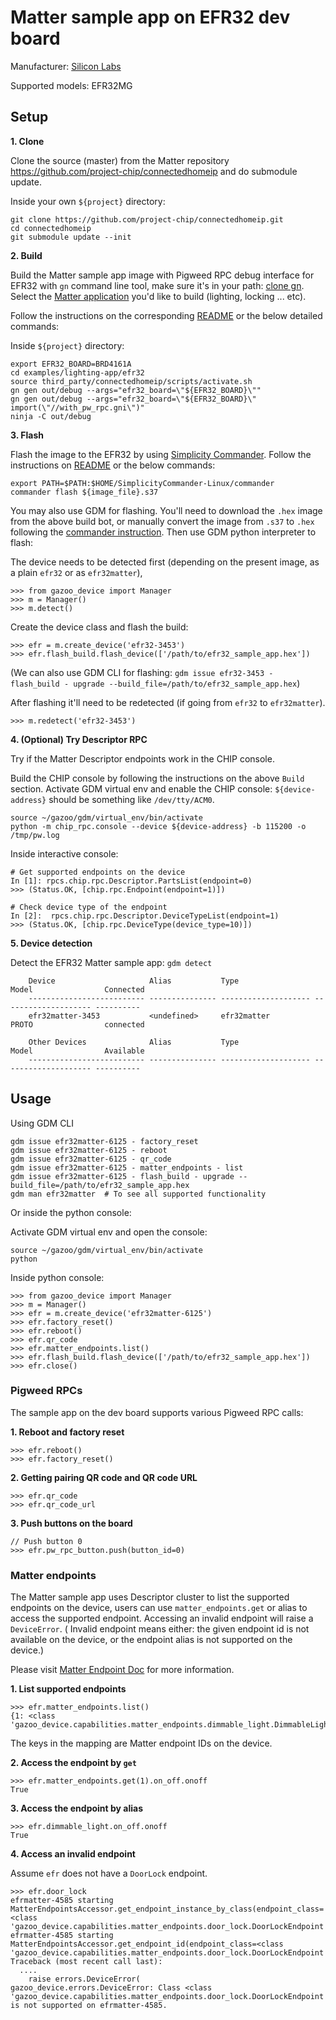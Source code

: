 # Matter sample app on EFR32 dev board

Manufacturer: [Silicon Labs](https://www.silabs.com/)

Supported models: EFR32MG

## Setup

**1. Clone**

Clone the source (master) from the Matter repository
https://github.com/project-chip/connectedhomeip and do submodule update.

Inside your own `${project}` directory:

```
git clone https://github.com/project-chip/connectedhomeip.git
cd connectedhomeip
git submodule update --init
```

**2. Build**

Build the Matter sample app image with Pigweed RPC debug interface for EFR32
with `gn` command line tool, make sure it's in your path:
[clone gn](https://gn.googlesource.com/gn/). Select the
[Matter application](https://github.com/project-chip/connectedhomeip/tree/master/examples)
you'd like to build (lighting, locking ... etc).

Follow the instructions on the corresponding
[README](https://github.com/project-chip/connectedhomeip/tree/master/examples/lighting-app/efr32#building)
or the below detailed commands:

Inside `${project}` directory:

```
export EFR32_BOARD=BRD4161A
cd examples/lighting-app/efr32
source third_party/connectedhomeip/scripts/activate.sh
gn gen out/debug --args="efr32_board=\"${EFR32_BOARD}\""
gn gen out/debug --args="efr32_board=\"${EFR32_BOARD}\" import(\"//with_pw_rpc.gni\")"
ninja -C out/debug
```

**3. Flash**

Flash the image to the EFR32 by using
[Simplicity Commander](https://community.silabs.com/s/article/simplicity-commander?language=en_US).
Follow the instructions on
[README](https://github.com/project-chip/connectedhomeip/tree/master/examples/lighting-app/efr32#flashing-the-application)
or the below commands:

```
export PATH=$PATH:$HOME/SimplicityCommander-Linux/commander
commander flash ${image_file}.s37
```

You may also use GDM for flashing. You'll need to download the `.hex` image from
the above build bot, or manually convert the image from `.s37` to `.hex`
following the
[commander instruction](https://www.silabs.com/documents/public/user-guides/ug162-simplicity-commander-reference-guide.pdf).
Then use GDM python interpreter to flash:

The device needs to be detected first (depending on the present image, as a
plain `efr32` or as `efr32matter`),

```
>>> from gazoo_device import Manager
>>> m = Manager()
>>> m.detect()
```

Create the device class and flash the build:

```
>>> efr = m.create_device('efr32-3453')
>>> efr.flash_build.flash_device(['/path/to/efr32_sample_app.hex'])
```

(We can also use GDM CLI for flashing: `gdm issue efr32-3453 - flash_build -
upgrade --build_file=/path/to/efr32_sample_app.hex`)

After flashing it'll need to be redetected (if going from `efr32` to
`efr32matter`).

```
>>> m.redetect('efr32-3453')
```

**4. (Optional) Try Descriptor RPC**

Try if the Matter Descriptor endpoints work in the CHIP console.

Build the CHIP console by following the instructions on the above `Build`
section. Activate GDM virtual env and enable the CHIP console:
`${device-address}` should be something like `/dev/tty/ACM0`.

```
source ~/gazoo/gdm/virtual_env/bin/activate
python -m chip_rpc.console --device ${device-address} -b 115200 -o /tmp/pw.log
```

Inside interactive console:

```
# Get supported endpoints on the device
In [1]: rpcs.chip.rpc.Descriptor.PartsList(endpoint=0)
>>> (Status.OK, [chip.rpc.Endpoint(endpoint=1)])

# Check device type of the endpoint
In [2]:  rpcs.chip.rpc.Descriptor.DeviceTypeList(endpoint=1)
>>> (Status.OK, [chip.rpc.DeviceType(device_type=10)])
```

**5. Device detection**

Detect the EFR32 Matter sample app: `gdm detect`

```
    Device                     Alias           Type                 Model                Connected
    -------------------------- --------------- -------------------- -------------------- ----------
    efr32matter-3453           <undefined>     efr32matter          PROTO                connected

    Other Devices              Alias           Type                 Model                Available
    -------------------------- --------------- -------------------- -------------------- ----------
```

## Usage

Using GDM CLI

```
gdm issue efr32matter-6125 - factory_reset
gdm issue efr32matter-6125 - reboot
gdm issue efr32matter-6125 - qr_code
gdm issue efr32matter-6125 - matter_endpoints - list
gdm issue efr32matter-6125 - flash_build - upgrade --build_file=/path/to/efr32_sample_app.hex
gdm man efr32matter  # To see all supported functionality
```

Or inside the python console:

Activate GDM virtual env and open the console:

```
source ~/gazoo/gdm/virtual_env/bin/activate
python
```

Inside python console:

```
>>> from gazoo_device import Manager
>>> m = Manager()
>>> efr = m.create_device('efr32matter-6125')
>>> efr.factory_reset()
>>> efr.reboot()
>>> efr.qr_code
>>> efr.matter_endpoints.list()
>>> efr.flash_build.flash_device(['/path/to/efr32_sample_app.hex'])
>>> efr.close()
```

### Pigweed RPCs

The sample app on the dev board supports various Pigweed RPC calls:

**1. Reboot and factory reset**

```
>>> efr.reboot()
>>> efr.factory_reset()
```

**2. Getting pairing QR code and QR code URL**

```
>>> efr.qr_code
>>> efr.qr_code_url
```

**3. Push buttons on the board**

```
// Push button 0
>>> efr.pw_rpc_button.push(button_id=0)
```

### Matter endpoints

The Matter sample app uses Descriptor cluster to list the supported endpoints on
the device, users can use `matter_endpoints.get` or alias to access the
supported endpoint. Accessing an invalid endpoint will raise a `DeviceError`. (
Invalid endpoint means either: the given endpoint id is not available on the
device, or the endpoint alias is not supported on the device.)

Please visit [Matter Endpoint Doc](../Matter_endpoints.md) for more information.

**1. List supported endpoints**

```
>>> efr.matter_endpoints.list()
{1: <class 'gazoo_device.capabilities.matter_endpoints.dimmable_light.DimmableLightEndpoint'>}
```

The keys in the mapping are Matter endpoint IDs on the device.

**2. Access the endpoint by `get`**

```
>>> efr.matter_endpoints.get(1).on_off.onoff
True
```

**3. Access the endpoint by alias**

```
>>> efr.dimmable_light.on_off.onoff
True
```

**4. Access an invalid endpoint**

Assume `efr` does not have a `DoorLock` endpoint.

```
>>> efr.door_lock
efrmatter-4585 starting MatterEndpointsAccessor.get_endpoint_instance_by_class(endpoint_class=<class 'gazoo_device.capabilities.matter_endpoints.door_lock.DoorLockEndpoint'>)
efrmatter-4585 starting MatterEndpointsAccessor.get_endpoint_id(endpoint_class=<class 'gazoo_device.capabilities.matter_endpoints.door_lock.DoorLockEndpoint'>)
Traceback (most recent call last):
  ....
    raise errors.DeviceError(
gazoo_device.errors.DeviceError: Class <class 'gazoo_device.capabilities.matter_endpoints.door_lock.DoorLockEndpoint'> is not supported on efrmatter-4585.
```
